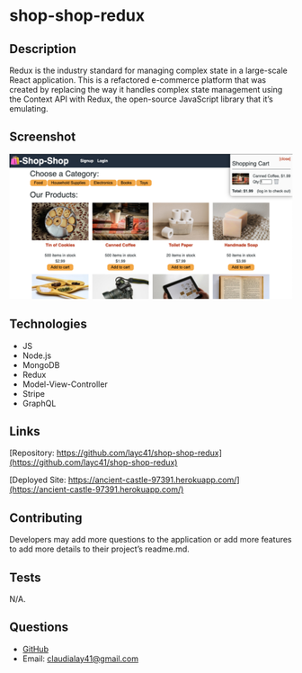 # shop-shop-redux

## Description
Redux is the industry standard for managing complex state in a large-scale React application. This is a refactored e-commerce platform that was created by replacing the way it handles complex state management using the Context API with Redux, the open-source JavaScript library that it’s emulating.

## Screenshot
![Shop-Shop](/client/public/images/shop-redux.png)

## Technologies
* JS
* Node.js
* MongoDB
* Redux
* Model-View-Controller
* Stripe
* GraphQL

## Links
[Repository: https://github.com/layc41/shop-shop-redux](https://github.com/layc41/shop-shop-redux)

[Deployed Site: https://ancient-castle-97391.herokuapp.com/](https://ancient-castle-97391.herokuapp.com/)

## Contributing
Developers may add more questions to the application or add more features to add more details to their project’s readme.md.

## Tests
N/A.

## Questions
* [GitHub](https://github.com/layc41)
* Email: claudialay41@gmail.com
